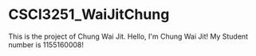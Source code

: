 # CSCI3251_WaiJitChung
This is the project of Chung Wai Jit.
Hello, I'm Chung Wai Jit!
My Student number is 1155160008!

